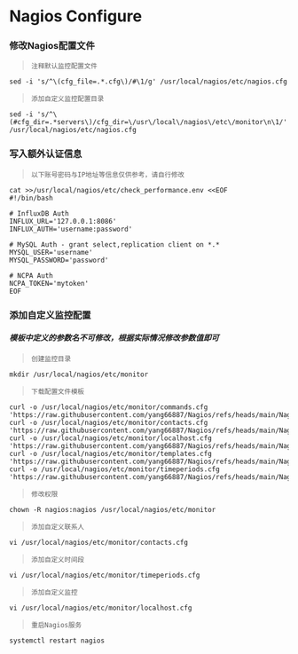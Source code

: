 # Nagios Configure

### 修改Nagios配置文件
>`注释默认监控配置文件`
```shell
sed -i 's/^\(cfg_file=.*.cfg\)/#\1/g' /usr/local/nagios/etc/nagios.cfg
```
>`添加自定义监控配置目录`
```shell
sed -i 's/^\(#cfg_dir=.*servers\)/cfg_dir=\/usr\/local\/nagios\/etc\/monitor\n\1/' /usr/local/nagios/etc/nagios.cfg
```

### 写入额外认证信息
>`以下账号密码与IP地址等信息仅供参考，请自行修改`
```shell
cat >>/usr/local/nagios/etc/check_performance.env <<EOF
#!/bin/bash

# InfluxDB Auth
INFLUX_URL='127.0.0.1:8086'
INFLUX_AUTH='username:password'

# MySQL Auth - grant select,replication client on *.*
MYSQL_USER='username'
MYSQL_PASSWORD='password'

# NCPA Auth
NCPA_TOKEN='mytoken'
EOF
```

### 添加自定义监控配置
#### ***模板中定义的参数名不可修改，根据实际情况修改参数值即可***
>`创建监控目录`
```shell
mkdir /usr/local/nagios/etc/monitor
```
>`下载配置文件模板`
```shell
curl -o /usr/local/nagios/etc/monitor/commands.cfg 'https://raw.githubusercontent.com/yang66887/Nagios/refs/heads/main/Nagios_etc/monitor/commands.cfg'
curl -o /usr/local/nagios/etc/monitor/contacts.cfg 'https://raw.githubusercontent.com/yang66887/Nagios/refs/heads/main/Nagios_etc/monitor/contacts.cfg'
curl -o /usr/local/nagios/etc/monitor/localhost.cfg 'https://raw.githubusercontent.com/yang66887/Nagios/refs/heads/main/Nagios_etc/monitor/localhost.cfg'
curl -o /usr/local/nagios/etc/monitor/templates.cfg 'https://raw.githubusercontent.com/yang66887/Nagios/refs/heads/main/Nagios_etc/monitor/templates.cfg'
curl -o /usr/local/nagios/etc/monitor/timeperiods.cfg 'https://raw.githubusercontent.com/yang66887/Nagios/refs/heads/main/Nagios_etc/monitor/timeperiods.cfg'
```
>`修改权限`
```shell
chown -R nagios:nagios /usr/local/nagios/etc/monitor
```
>`添加自定义联系人`
```shell
vi /usr/local/nagios/etc/monitor/contacts.cfg
```
>`添加自定义时间段`
```shell
vi /usr/local/nagios/etc/monitor/timeperiods.cfg
```
>`添加自定义监控`
```shell
vi /usr/local/nagios/etc/monitor/localhost.cfg
```
>`重启Nagios服务`
```shell
systemctl restart nagios
```
